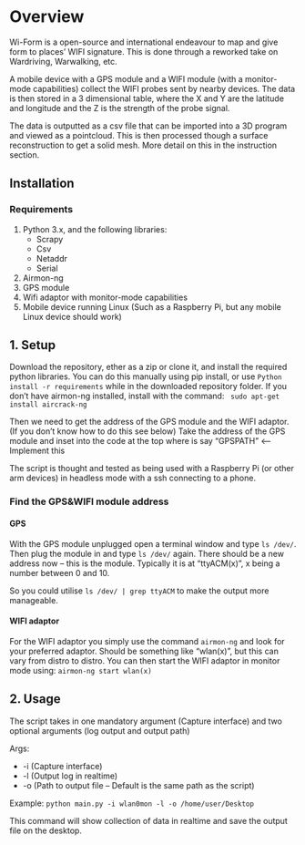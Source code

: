 # Overview
Wi-Form is a open-source and international endeavour to map and give form to places’ WIFI signature. This is done through a reworked take on Wardriving, Warwalking, etc.

A mobile device with a GPS module and a WIFI module (with a monitor-mode capabilities) collect the WIFI probes sent by nearby devices. The data is then stored in a 3 dimensional table, where the X and Y are the latitude and longitude and the Z is the strength of the probe signal.

The data is outputted as a csv file that can be imported into a 3D program and viewed as a pointcloud. This is then processed though a surface reconstruction to get a solid mesh. More detail on this in the instruction section.

## Installation

### Requirements
1. Python 3.x, and the following libraries:
    - Scrapy
    - Csv
    - Netaddr 
    - Serial
2. Airmon-ng
3. GPS module
4. Wifi adaptor with monitor-mode capabilities
5. Mobile device running Linux (Such as a Raspberry Pi, but any mobile Linux device should work)

## 1. Setup
Download the repository, ether as a zip or clone it, and install the required python libraries. You can do this manually using pip install, or use ```Python install -r requirements``` while in the downloaded repository folder.
If you don’t have airmon-ng installed, install with the command:
``` sudo apt-get install aircrack-ng```

Then we need to get the address of the GPS module and the WIFI adaptor. (If you don’t know how to do this see below) Take the address of the GPS module and inset into the code at the top where is say “GPSPATH” <-- Implement this 

The script is thought and tested as being used with a Raspberry Pi (or other arm devices) in headless mode with a ssh connecting to a phone.

### Find the GPS&WIFI module address
#### GPS
With the GPS module unplugged open a terminal window and type ` ls /dev/ `. Then plug the module in and type ` ls /dev/ ` again. There should be a new address now – this is the module.
Typically it is at “ttyACM(x)”, x being a number between 0 and 10.

So you could utilise ` ls /dev/ | grep ttyACM ` to make the output more manageable.

#### WIFI adaptor
For the WIFI adaptor you simply use the command ` airmon-ng ` and look for your preferred adaptor. Should be something like “wlan(x)”, but this can vary from distro to distro. You can then start the WIFI adaptor in monitor mode using:
`airmon-ng start wlan(x)`


## 2. Usage
The script takes in one mandatory argument (Capture interface) and two optional arguments (log output and output path)

Args:
   - -i (Capture interface)
   - -l (Output log in realtime)
   - -o (Path to output file – Default is the same path as the script)

Example:
` python main.py -i wlan0mon -l -o /home/user/Desktop `

This command will show collection of data in realtime and save the output file on the desktop.


